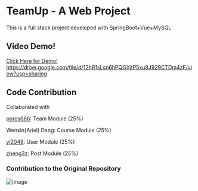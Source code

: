 # TeamUp - A Web Project
This is a full stack project developed with SpringBoot+Vue+MySQL

## Video Demo!
[Click Here for Demo!](https://drive.google.com/file/d/12hR1sLsn6hPQGXjtP5xu8J929CTDm4zF/view?usp=sharing) https://drive.google.com/file/d/12hR1sLsn6hPQGXjtP5xu8J929CTDm4zF/view?usp=sharing

## Code Contribution
Collaborated with 

[poros666](https://github.com/poros666): Team Module (25%)

Wenxin(Ariel) Dang: Course Module (25%)

[yl2049](https://github.com/yl2049): User Module (25%)

[zheng3z](https://github.com/zheng3z): Post Module (25%)

### Contribution to the Original Repository
![image](https://user-images.githubusercontent.com/111480129/218599606-00ebc0cc-41c1-4be1-b406-f233cbb72460.png)


